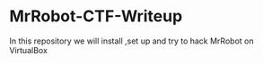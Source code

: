 # MrRobot-CTF-Writeup
In this repository we will install ,set up and try to hack MrRobot on VirtualBox
